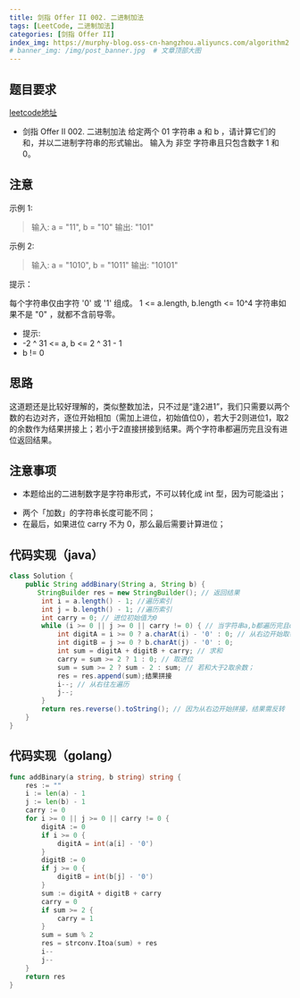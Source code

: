 ```yaml
---
title: 剑指 Offer II 002. 二进制加法
tags: [LeetCode, 二进制加法]
categories: [剑指 Offer II]
index_img: https://murphy-blog.oss-cn-hangzhou.aliyuncs.com/algorithm2.jpg    # 封面图
# banner_img: /img/post_banner.jpg  # 文章顶部大图
---
```


## 题目要求

[leetcode地址](https://leetcode.cn/problems/JFETK5/description/?envType=study-plan-v2&envId=coding-interviews-special)

* 剑指 Offer II 002. 二进制加法
给定两个 01 字符串 a 和 b ，请计算它们的和，并以二进制字符串的形式输出。
输入为 非空 字符串且只包含数字 1 和 0。

## 注意

示例 1:

> 输入: a = "11", b = "10"
输出: "101"

示例 2:

> 输入: a = "1010", b = "1011"
输出: "10101"

提示：

每个字符串仅由字符 '0' 或 '1' 组成。
1 <= a.length, b.length <= 10^4
字符串如果不是 "0" ，就都不含前导零。

* 提示:
* -2 ^ 31 <= a, b <= 2 ^ 31 - 1
* b != 0

## 思路

这道题还是比较好理解的，类似整数加法，只不过是“逢2进1”，我们只需要以两个数的右边对齐，逐位开始相加（需加上进位，初始值位0），若大于2则进位1，取2的余数作为结果拼接上；若小于2直接拼接到结果。两个字符串都遍历完且没有进位返回结果。

## 注意事项

- 本题给出的二进制数字是字符串形式，不可以转化成 int 型，因为可能溢出；
* 两个「加数」的字符串长度可能不同；
* 在最后，如果进位 carry 不为 0，那么最后需要计算进位；

## 代码实现（java）

```java
class Solution {
    public String addBinary(String a, String b) {
       StringBuilder res = new StringBuilder(); // 返回结果
        int i = a.length() - 1; //遍历索引
        int j = b.length() - 1; //遍历索引
        int carry = 0; // 进位初始值为0
        while (i >= 0 || j >= 0 || carry != 0) { // 当字符串a,b都遍历完且carry为0时结束。
            int digitA = i >= 0 ? a.charAt(i) - '0' : 0; // 从右边开始取每一位的值
            int digitB = j >= 0 ? b.charAt(j) - '0' : 0;
            int sum = digitA + digitB + carry; // 求和
            carry = sum >= 2 ? 1 : 0; // 取进位
            sum = sum >= 2 ? sum - 2 : sum; // 若和大于2取余数；
            res = res.append(sum);结果拼接
            i--; // 从右往左遍历
            j--;
        }
        return res.reverse().toString(); // 因为从右边开始拼接，结果需反转
    }
}
```

## 代码实现（golang）

```go
func addBinary(a string, b string) string {
    res := ""
    i := len(a) - 1
    j := len(b) - 1
    carry := 0
    for i >= 0 || j >= 0 || carry != 0 {
        digitA := 0
        if i >= 0 {
            digitA = int(a[i] - '0')
        }
        digitB := 0
        if j >= 0 {
            digitB = int(b[j] - '0')
        }
        sum := digitA + digitB + carry
        carry = 0
        if sum >= 2 {
            carry = 1
        }
        sum = sum % 2
        res = strconv.Itoa(sum) + res
        i--
        j--
    }
    return res
}
```
